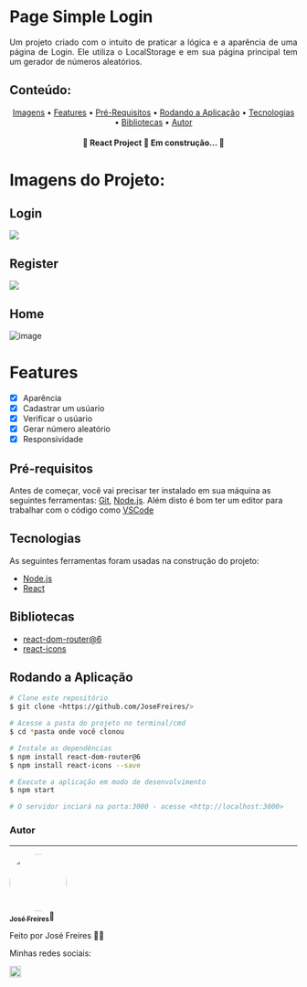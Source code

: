 # Page Simple Login

<p align="justify"> 
Um projeto criado com o intuito de praticar a lógica e a aparência de uma página de Login.
Ele utiliza o LocalStorage e em sua página principal tem um gerador de números aleatórios.
</p>

## Conteúdo:

<p align="center">
 <a href="#imagens-do-projeto">Imagens</a> •
 <a href="#features">Features</a> •
 <a href="#pré-requisitos">Pré-Requisitos</a> •
 <a href="#rodando-a-aplicação">Rodando a Aplicação</a> •
 <a href="#tecnologias">Tecnologias</a> • 
 <a href="#bibliotecas">Bibliotecas</a> • 
 <a href="#autor">Autor</a>
</p>

<h4 align="center"> 
	🚧  React Project 🚀 Em construção...  🚧
</h4>

# Imagens do Projeto:

## Login
<img src='https://github.com/JoseFreires/simple-login/assets/88195769/4c8685f6-d800-49b1-bc85-f547cbfedf0d' />

## Register
<img src='https://github.com/JoseFreires/simple-login/assets/88195769/f6939a3f-edaa-4044-bfc7-e574638144bf' />

## Home
![image](https://github.com/JoseFreires/simple-login/assets/88195769/497ec3b6-2087-4490-93eb-dbedb0d78a7b)


# Features

- [x] Aparência
- [x] Cadastrar um usúario
- [x] Verificar o usúario
- [x] Gerar número aleatório
- [x] Responsividade

## Pré-requisitos

Antes de começar, você vai precisar ter instalado em sua máquina as seguintes ferramentas:
[Git](https://git-scm.com), [Node.js](https://nodejs.org/en/). 
Além disto é bom ter um editor para trabalhar com o código como [VSCode](https://code.visualstudio.com/)

## Tecnologias

As seguintes ferramentas foram usadas na construção do projeto:

- [Node.js](https://nodejs.org/en/)
- [React](https://pt-br.reactjs.org/)

## Bibliotecas
- [react-dom-router@6](https://reactrouter.com/docs/en/v6/getting-started/overview)
- [react-icons](https://react-icons.github.io/react-icons)

## Rodando a Aplicação

```bash
# Clone este repositório
$ git clone <https://github.com/JoseFreires/>

# Acesse a pasta do projeto no terminal/cmd
$ cd *pasta onde você clonou

# Instale as dependências
$ npm install react-dom-router@6
$ npm install react-icons --save

# Execute a aplicação em modo de desenvolvimento
$ npm start

# O servidor inciará na porta:3000 - acesse <http://localhost:3000>
```

### Autor
---

<a href="https://github.com/JoseFreires">
 <img style="border-radius: 50%;" src="https://avatars.githubusercontent.com/u/88195769?v=4" width="100px;" alt=""/>
 <br />
 <sub><b>José Freires</b></sub></a>🦊
</a>


Feito por José Freires 🦊🦊 

Minhas redes sociais:

<a href="www.linkedin.com/in/josefreires" type="/blank">
	<img style="width: 20px;
	cursor: pointer;" src="https://user-images.githubusercontent.com/88195769/199581576-ed1a2c13-a180-4d85-a87e-8b4035fe874b.png" />
</a>
